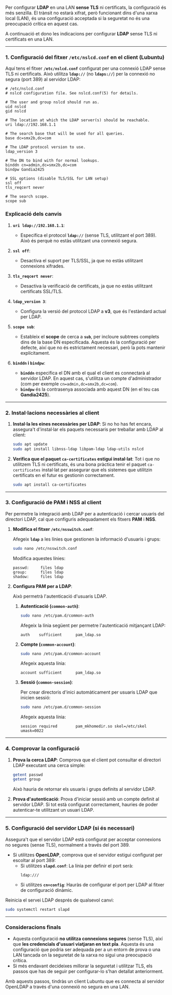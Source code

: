 Per configurar **LDAP** en una LAN **sense TLS** ni certificats, la configuració és més senzilla. El trànsit no estarà xifrat, però funcionant dins d'una xarxa local (LAN), és una configuració acceptada si la seguretat no és una preocupació crítica en aquest cas.

A continuació et dono les indicacions per configurar **LDAP** sense TLS ni certificats en una LAN.

---

### **1. Configuració del fitxer `/etc/nslcd.conf` en el client (Lubuntu)**

Aquí tens el fitxer **`/etc/nslcd.conf`** configurat per una connexió LDAP sense TLS ni certificats. Això utilitza **`ldap://`** (no **`ldaps://`**) per la connexió no segura (port 389) al servidor LDAP:

```plaintext
# /etc/nslcd.conf
# nslcd configuration file. See nslcd.conf(5) for details.

# The user and group nslcd should run as.
uid nslcd
gid nslcd

# The location at which the LDAP server(s) should be reachable.
uri ldap://192.168.1.1

# The search base that will be used for all queries.
base dc=smx2b,dc=com

# The LDAP protocol version to use.
ldap_version 3

# The DN to bind with for normal lookups.
binddn cn=admin,dc=smx2b,dc=com
bindpw Gandia2425

# SSL options (disable TLS/SSL for LAN setup)
ssl off
tls_reqcert never

# The search scope.
scope sub
```

### **Explicació dels canvis**

1. **`uri ldap://192.168.1.1`**:
   - Especifica el protocol **`ldap://`** (sense TLS, utilitzant el port 389). Això és perquè no estàs utilitzant una connexió segura.

2. **`ssl off`**:
   - Desactiva el suport per TLS/SSL, ja que no estàs utilitzant connexions xifrades.

3. **`tls_reqcert never`**:
   - Desactiva la verificació de certificats, ja que no estàs utilitzant certificats SSL/TLS.

4. **`ldap_version 3`**:
   - Configura la versió del protocol LDAP a **v3**, que és l'estàndard actual per LDAP.

5. **`scope sub`**:
   - Estableix el **scope** de cerca a **`sub`**, per incloure subtrees complets dins de la base DN especificada. Aquesta és la configuració per defecte, així que no és estrictament necessari, però la pots mantenir explícitament.

6. **`binddn` i `bindpw`**:
   - **`binddn`** especifica el DN amb el qual el client es connectarà al servidor LDAP. En aquest cas, s'utilitza un compte d'administrador (com per exemple `cn=admin,dc=smx2b,dc=com`).
   - **`bindpw`** és la contrasenya associada amb aquest DN (en el teu cas **Gandia2425**).

---

### **2. Instal·lacions necessàries al client**

1. **Instal·la les eines necessàries per LDAP**:
   Si no ho has fet encara, assegura't d'instal·lar els paquets necessaris per treballar amb LDAP al client:

   ```bash
   sudo apt update
   sudo apt install libnss-ldap libpam-ldap ldap-utils nslcd
   ```

2. **Verifica que el paquet `ca-certificates` estigui instal·lat**:
   Tot i que no utilitzem TLS ni certificats, és una bona pràctica tenir el paquet `ca-certificates` instal·lat per assegurar que els sistemes que utilitzin certificats en el futur es gestionin correctament.

   ```bash
   sudo apt install ca-certificates
   ```

---

### **3. Configuració de **PAM** i **NSS** al client**

Per permetre la integració amb LDAP per a autenticació i cercar usuaris del directori LDAP, cal que configuris adequadament els fitxers **PAM** i **NSS**.

1. **Modifica el fitxer `/etc/nsswitch.conf`**:

   Afegeix **`ldap`** a les línies que gestionen la informació d'usuaris i grups:

   ```bash
   sudo nano /etc/nsswitch.conf
   ```

   Modifica aquestes línies:

   ```plaintext
   passwd:     files ldap
   group:      files ldap
   shadow:     files ldap
   ```

2. **Configura PAM per a LDAP**:

   Això permetrà l'autenticació d'usuaris LDAP.

   1. **Autenticació (`common-auth`)**:

      ```bash
      sudo nano /etc/pam.d/common-auth
      ```

      Afegeix la línia següent per permetre l'autenticació mitjançant LDAP:

      ```plaintext
      auth    sufficient      pam_ldap.so
      ```

   2. **Compte (`common-account`)**:

      ```bash
      sudo nano /etc/pam.d/common-account
      ```

      Afegeix aquesta línia:

      ```plaintext
      account sufficient      pam_ldap.so
      ```

   3. **Sessió (`common-session`)**:

      Per crear directoris d'inici automàticament per usuaris LDAP que inicien sessió:

      ```bash
      sudo nano /etc/pam.d/common-session
      ```

      Afegeix aquesta línia:

      ```plaintext
      session required        pam_mkhomedir.so skel=/etc/skel umask=0022
      ```

---

### **4. Comprovar la configuració**

1. **Prova la cerca LDAP**:
   Comprova que el client pot consultar el directori LDAP executant una cerca simple:

   ```bash
   getent passwd
   getent group
   ```

   Això hauria de retornar els usuaris i grups definits al servidor LDAP.

2. **Prova d'autenticació**:
   Prova d'iniciar sessió amb un compte definit al servidor LDAP. Si tot està configurat correctament, hauries de poder autenticar-te utilitzant un usuari LDAP.

---

### **5. Configuració del servidor LDAP (si és necessari)**

Assegura't que el servidor LDAP està configurat per acceptar connexions no segures (sense TLS), normalment a través del port 389.

- Si utilitzes **OpenLDAP**, comprova que el servidor estigui configurat per escoltar al port 389:
  - Si utilitzes **`slapd.conf`**: La línia per definir el port serà:
    ```plaintext
    ldap:///
    ```
  - Si utilitzes **`cn=config`**: Hauràs de configurar el port per LDAP al fitxer de configuració dinàmic.

Reinicia el servei LDAP després de qualsevol canvi:

```bash
sudo systemctl restart slapd
```

---

### **Consideracions finals**
- Aquesta configuració **no utilitza connexions segures** (sense TLS), així que **les credencials d'usuari viatjaran en text pla**. Aquesta és una configuració que podria ser adequada per a un entorn de prova o una LAN tancada on la seguretat de la xarxa no sigui una preocupació crítica.
- Si més endavant decideixes millorar la seguretat i utilitzar TLS, els passos que has de seguir per configurar-lo s'han detallat anteriorment.

Amb aquests passos, tindràs un client Lubuntu que es connecta al servidor OpenLDAP a través d'una connexió no segura en una LAN.